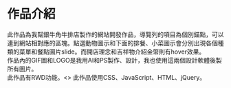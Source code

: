 # 作品介紹
此作品為我幫銀牛角牛排店製作的網站開發作品，導覽列的項目為個別錨點，可以連到網站相對應的區塊。點選動物圖示和下面的排餐、小菜圖示會分別出現各個種類的菜單和餐點圖片slide。而開店理念和吉祥物介紹金幣則有hover效果。<br>
作品內的GIF圖和LOGO是我用AI和PS製作、設計，我也使用這兩個設計軟體後製所有圖片。<br>
此作品有RWD功能。<>
此作品使用CSS、JavaScript、HTML、jQuery。

